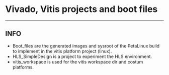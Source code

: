 # Vivado, Vitis projects and boot files
___
## INFO
* Boot_files are the generated images and sysroot of the PetaLinux build to implement in the vitis platform project (linux).
* HLS_SimpleDesign is a project to experiment the HLS environment.
* vitis_workspace is used for the vitis workspace dir and costum platforms.

